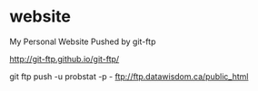 # website
My Personal Website
Pushed by git-ftp 

http://git-ftp.github.io/git-ftp/

git ftp push -u probstat -p - ftp://ftp.datawisdom.ca/public_html
